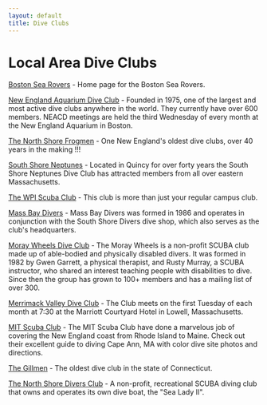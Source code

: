 ```yaml
---
layout: default
title: Dive Clubs
---
```


# Local Area Dive Clubs

[Boston Sea Rovers](http://www.searovers.org) - Home page for the Boston Sea
Rovers.

[New England Aquarium Dive Club](http://www.neadc.org) - Founded in 1975, one of
the largest and most active dive clubs anywhere in the world. They currently
have over 600 members. NEACD meetings are held the third Wednesday of every
month at the New England Aquarium in Boston.

[The North Shore Frogmen](http://www.northshorefrogmen.com") - One New England's
oldest dive clubs, over 40 years in the making !!!

[South Shore Neptunes](http://www.geocities.com/Pipeline/Halfpipe/1127) -
Located in Quincy for over forty years the South Shore Neptunes Dive Club has
attracted members from all over eastern Massachusetts.

[The WPI Scuba Club](http://www.wpi.edu/~scuba/) - This club is more than just
your regular campus club.

[Mass Bay Divers](http://www.massbaydivers.com) - Mass Bay Divers was formed in
1986 and operates in conjunction with the South Shore Divers dive shop, which
also serves as the club's headquarters.

[Moray Wheels Dive Club](http://www.moraywheels.org) - The Moray Wheels is a
non-profit SCUBA club made up of able-bodied and physically disabled divers. It
was formed in 1982 by Gwen Garrett, a physical therapist, and Rusty Murray, a
SCUBA instructor, who shared an interest teaching people with disabilities to
dive. Since then the group has grown to 100+ members and has a mailing list of
over 300.

[Merrimack Valley Dive Club](http://www.mvdc.us/) - The Club meets on the first
Tuesday of each month at 7:30 at the Marriott Courtyard Hotel in Lowell,
Massachusetts.

[MIT Scuba Club](http://www.mit.edu:8001/activities/scuba-club/welcome.html) -
The MIT Scuba Club have done a marvelous job of covering the New England coast
from Rhode Island to Maine. Check out their excellent guide to diving Cape Ann,
MA with color dive site photos and directions.

[The Gillmen](http://www.gillmen.org/) - The oldest dive club in the state of
Connecticut.

[The North Shore Divers Club](http://www.northshorediversclub.com/) - A
non-profit, recreational SCUBA diving club that owns and operates its own dive
boat, the "Sea Lady II".
